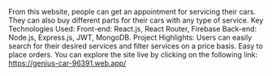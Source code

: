 From this website, people can get an appointment for servicing their cars. They can also buy different 
parts for their cars with any type of service.
Key Technologies Used: 
Front-end: React.js, React Router, Firebase
Back-end: Node.js, Express.js, JWT, MongoDB.
Project Highlights: Users can easily search for their desired services and filter services on a price basis.
Easy to place orders.
You can explore the site live by clicking on the following link: https://genius-car-96391.web.app/
